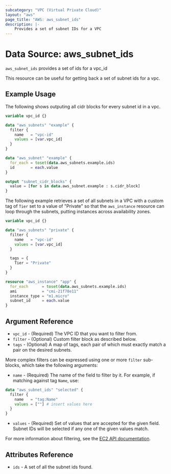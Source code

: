 ```yaml
---
subcategory: "VPC (Virtual Private Cloud)"
layout: "aws"
page_title: "AWS: aws_subnet_ids"
description: |-
    Provides a set of subnet IDs for a VPC
---
```


# Data Source: aws_subnet_ids

`aws_subnet_ids` provides a set of ids for a vpc_id

This resource can be useful for getting back a set of subnet ids for a vpc.

## Example Usage

The following shows outputing all cidr blocks for every subnet id in a vpc.

```terraform
variable vpc_id {}

data "aws_subnets" "example" {
  filter {
    name   = "vpc-id"
    values = [var.vpc_id]
  }
}

data "aws_subnet" "example" {
  for_each = toset(data.aws_subnets.example.ids)
  id       = each.value
}

output "subnet_cidr_blocks" {
  value = [for s in data.aws_subnet.example : s.cidr_block]
}
```

The following example retrieves a set of all subnets in a VPC with a custom
tag of `Tier` set to a value of "Private" so that the `aws_instance` resource
can loop through the subnets, putting instances across availability zones.

```terraform
variable vpc_id {}

data "aws_subnets" "private" {
  filter {
    name   = "vpc-id"
    values = [var.vpc_id]
  }

  tags = {
    Tier = "Private"
  }
}

resource "aws_instance" "app" {
  for_each      = toset(data.aws_subnets.example.ids)
  ami           = "cmi-21f78e11"
  instance_type = "m1.micro"
  subnet_id     = each.value
}
```

## Argument Reference

* `vpc_id` - (Required) The VPC ID that you want to filter from.
* `filter` - (Optional) Custom filter block as described below.
* `tags` - (Optional) A map of tags, each pair of which must exactly match
  a pair on the desired subnets.

More complex filters can be expressed using one or more `filter` sub-blocks,
which take the following arguments:

* `name` - (Required) The name of the field to filter by it.
  For example, if matching against tag `Name`, use:

```terraform
data "aws_subnet_ids" "selected" {
  filter {
    name   = "tag:Name"
    values = [""] # insert values here
  }
}
```

* `values` - (Required) Set of values that are accepted for the given field.
  Subnet IDs will be selected if any one of the given values match.

For more information about filtering, see the [EC2 API documentation][describe-subnets].

## Attributes Reference

* `ids` - A set of all the subnet ids found.

[describe-subnets]: https://docs.cloud.croc.ru/en/api/ec2/subnets/DescribeSubnets.html
[tf-subnets]: subnets.html
